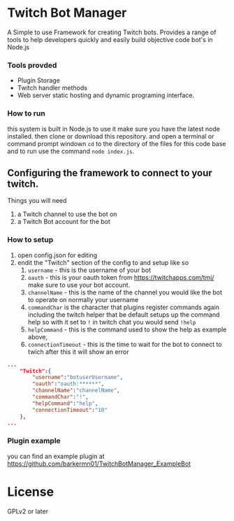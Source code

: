 # Twitch Bot Manager
A Simple to use Framework for creating Twitch bots.
Provides a range of tools to help developers quickly and easily build objective code bot's in Node.js

### Tools provded 
* Plugin Storage
* Twitch handler methods
* Web server static hosting and dynamic programing interface.

### How to run
this system is built in Node.js to use it make sure you have the latest node installed. then clone or download this repository. and open a terminal or command prompt windown `cd` to the directory of the files for this code base and to run use the command `node index.js`.

## Configuring the framework to connect to your twitch.
Things you will need 
1) a Twitch channel to use the bot on
2) a Twitch Bot account for the bot

### How to setup
1) open config.json for editing
2) endit the "Twitch" section of the config to and setup like so
    1) `username` - this is the username of your bot
    2) `oauth` - this is your oauth token from https://twitchapps.com/tmi/ make sure to use your bot account.
    3) `channelName` - this is the name of the channel you would like the bot to operate on normally your username
    4) `commandChar` is the character that plugins register commands again including the twitch helper that be default setups up the command help so with it set to `!` in twitch chat you would send `!help`
    5) `helpCommand` - this is the command used to show the help as example above,
    6) `connectionTimeout` - this is the time to wait for the bot to connect to twich after this it will show an error
 
```json
...
    "Twitch":{
        "username":"botuserUsername",
        "oauth":"oauth:******",
        "channelName":"channelName",
        "commandChar":"!",
        "helpCommand":"help",
        "connectionTimeout":"10"
    },
...
```

### Plugin example
you can find an example plugin at https://github.com/barkermn01/TwitchBotManager_ExampleBot

# License
GPLv2 or later
